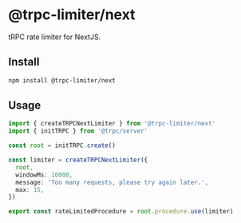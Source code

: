 # @trpc-limiter/next

tRPC rate limiter for NextJS.

## Install

```bash
npm install @trpc-limiter/next
```

## Usage

```ts
import { createTRPCNextLimiter } from '@trpc-limiter/next'
import { initTRPC } from '@trpc/server'

const root = initTRPC.create()

const limiter = createTRPCNextLimiter({
  root,
  windowMs: 10000,
  message: 'Too many requests, please try again later.',
  max: 15,
})

export const rateLimitedProcedure = root.procedure.use(limiter)
```
